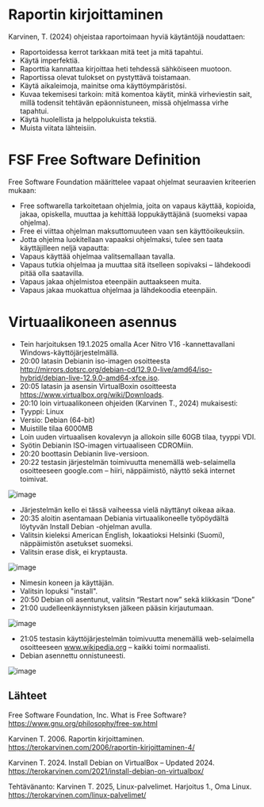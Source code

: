 # Raportin kirjoittaminen

Karvinen, T. (2024) ohjeistaa raportoimaan hyviä käytäntöjä noudattaen:

-	Raportoidessa kerrot tarkkaan mitä teet ja mitä tapahtui.
-	Käytä imperfektiä.
-	Raporttia kannattaa kirjoittaa heti tehdessä sähköiseen muotoon.
-	Raportissa olevat tulokset on pystyttävä toistamaan.
-	Käytä aikaleimoja, mainitse oma käyttöympäristösi.
-	Kuvaa tekemisesi tarkoin: mitä komentoa käytit, minkä virheviestin sait, millä todensit tehtävän epäonnistuneen, missä ohjelmassa virhe tapahtui.
-	Käytä huolellista ja helppolukuista tekstiä.
-	Muista viitata lähteisiin.
  
# FSF Free Software Definition

Free Software Foundation määrittelee vapaat ohjelmat seuraavien kriteerien mukaan:

-	Free softwarella tarkoitetaan ohjelmia, joita on vapaus käyttää, kopioida, jakaa, opiskella, muuttaa ja kehittää loppukäyttäjänä (suomeksi vapaa ohjelma).
-	Free ei viittaa ohjelman maksuttomuuteen vaan sen käyttöoikeuksiin.
-	Jotta ohjelma luokitellaan vapaaksi ohjelmaksi, tulee sen taata käyttäjilleen neljä vapautta:
- Vapaus käyttää ohjelmaa valitsemallaan tavalla.
- Vapaus tutkia ohjelmaa ja muuttaa sitä itselleen sopivaksi – lähdekoodi pitää olla saatavilla.
- Vapaus jakaa ohjelmistoa eteenpäin auttaakseen muita.
- Vapaus jakaa muokattua ohjelmaa ja lähdekoodia eteenpäin.

# Virtuaalikoneen asennus
-	Tein harjoituksen 19.1.2025 omalla Acer Nitro V16 -kannettavallani Windows-käyttöjärjestelmällä.
-	20:00 latasin Debianin iso-imagen osoitteesta http://mirrors.dotsrc.org/debian-cd/12.9.0-live/amd64/iso-hybrid/debian-live-12.9.0-amd64-xfce.iso.
-	20:05 latasin ja asensin VirtualBoxin osoitteesta https://www.virtualbox.org/wiki/Downloads.
-	20:10 loin virtuaalikoneen ohjeiden (Karvinen T., 2024) mukaisesti: 
  - Tyyppi: Linux
  - Versio: Debian (64-bit)
  - Muistille tilaa 6000MB
  - Loin uuden virtuaalisen kovalevyn ja allokoin sille 60GB tilaa, tyyppi VDI.
  - Syötin Debianin ISO-imagen virtuaaliseen CDROMiin.
-	20:20 boottasin Debianin live-versioon.
-	20:22 testasin järjestelmän toimivuutta menemällä web-selaimella osoitteeseen google.com – hiiri, näppäimistö, näyttö sekä internet toimivat.

![image](https://github.com/user-attachments/assets/9201f7e1-ab3c-4138-b082-e51b7e84d808)
  -	Järjestelmän kello ei tässä vaiheessa vielä näyttänyt oikeaa aikaa.
-	20:35 aloitin asentamaan Debiania virtuaalikoneelle työpöydältä löytyvän Install Debian -ohjelman avulla.
  - Valitsin kieleksi American English, lokaatioksi Helsinki (Suomi), näppäimistön asetukset suomeksi.
  - Valitsin erase disk, ei kryptausta.
    
![image](https://github.com/user-attachments/assets/28cda398-69e1-4ab2-ae27-ec9807296dfa)
  - Nimesin koneen ja käyttäjän.
  - Valitsin lopuksi "install".
-	20:50 Debian oli asentunut, valitsin “Restart now” sekä klikkasin “Done”
-	21:00 uudelleenkäynnistyksen jälkeen pääsin kirjautumaan.

![image](https://github.com/user-attachments/assets/3b214d1b-ba99-45b2-bd3c-fcda550557d3)

-	21:05 testasin käyttöjärjestelmän toimivuutta menemällä web-selaimella osoitteeseen www.wikipedia.org – kaikki toimi normaalisti.
-	Debian asennettu onnistuneesti.

![image](https://github.com/user-attachments/assets/a4a673c5-2f61-48a4-8e35-5b500da2efec)

 

## Lähteet 
Free Software Foundation, Inc. What is Free Software? https://www.gnu.org/philosophy/free-sw.html

Karvinen T. 2006. Raportin kirjoittaminen. https://terokarvinen.com/2006/raportin-kirjoittaminen-4/

Karvinen T. 2024. Install Debian on VirtualBox – Updated 2024. https://terokarvinen.com/2021/install-debian-on-virtualbox/

Tehtävänanto: Karvinen T.  2025, Linux-palvelimet. Harjoitus 1., Oma Linux. https://terokarvinen.com/linux-palvelimet/
